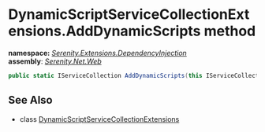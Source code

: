 # DynamicScriptServiceCollectionExtensions.AddDynamicScripts method
**namespace:** *[Serenity.Extensions.DependencyInjection](../../README.md#serenity.extensions.dependencyinjection-namespace)*   **assembly**: *[Serenity.Net.Web](../../README.md)*

```csharp
public static IServiceCollection AddDynamicScripts(this IServiceCollection collection)
```

## See Also

* class [DynamicScriptServiceCollectionExtensions](../DynamicScriptServiceCollectionExtensions.md)